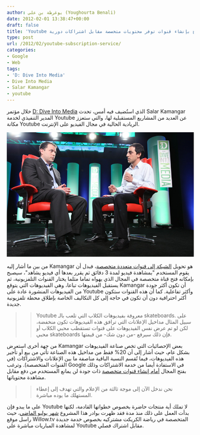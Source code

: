 ```yaml
---
author: يوغرطة بن علي (Youghourta Benali)
date: 2012-02-01 13:38:47+00:00
draft: false
title: 'Youtube تخطط للسماح بإنشاء قنوات توفر محتويات متخصصة مقابل اشتراكات دورية  '
type: post
url: /2012/02/youtube-subscription-service/
categories:
- Google
- Web
tags:
- 'D: Dive Into Media'
- Dive Into Media
- Salar Kamangar
- youtube
---
```


خلال مؤتمر [D: Dive Into Media](http://allthingsd.com/conferences/dive-into-media/about/) الذي استُضيف فيه أمس، تحدث Salar Kamangar المدير التنفيذي لخدمة Youtube عن العديد من المشاريع المستقبلية لها، والتي ستعزز مكانة Youtube الريادية الحالية في مجال الفيديو على الإنترنت.




[![صورة سالار كامانجار المدير التنفيذي ليوتيوب خلال مؤتمر ديف إنتو ميديا (صورة من التقاط موقع ويرد)](Salar-Kamangar-youtube-ceo-Dive-IntoMedia-wired-picture.jpg)
](Salar-Kamangar-youtube-ceo-Dive-IntoMedia-wired-picture.jpg)




من بين ما أشار إليه Kamangar هو تحويل [الشبكة إلى قنوات متعددة متخصصة](http://allthingsd.com/20120131/youtubes-salar-kamangar-on-building-a-video-channel-ecosystem/)، فبدل أن يقوم المستخدم "بمشاهدة فيديو لمدة 3 دقائق ثم يقرر بعدها أي فيديو يشاهد"، سيصبح بإمكانه فتح قناة متخصصة في المجال الذي يهواه تماما مثلما يختار القنوات التلفزيونية، ثم يستقبل الفيديوهات تباعا، وهي الفيديوهات التي يتوقع Kamangar أن تكون أكثر جودة من الفيديوهات المنشورة عادة على Youtube وأكثر تفاعلية. كما أن هذه القنوات ستكون أكثر احترافية دون أن تكون في حاجة إلى كل التكاليف الخاصة بإطلاق محطة تلفزيونية جديدة.





<blockquote>

> 
> Youtube معروفة بفيديوهات الكلاب التي تلعب بالـ skateboards. على سبيل المثال مداخيل الإعلانات التي ترافق هذه الفيديوهات تكون منخفضة، لكن لو تم عرض نفس الفيديوهات على قنوات تستقطب محبي الكلاب أو محبي skateboards فإن ذلك سيرفع -من دون شك- من قيمتها.
> 
> 
</blockquote>




من جهة أخرى استعرض Kamangar بعض الإحصائيات التي تخص صناعة الفيديوهات بشكل عام، حيث أشار إلى أن 20% فقط من مداخيل هذه الصناعة تأتي من بيع أو تأجير هذه الفيديوهات، فيما تُقسم النسبة الباقية مناصفة ما بين الإعلانات والاشتراكات (في القنوات المتخصصة). وترغب Google في الاستفادة أيضا من خدمة الاشتراكات وذلك بفتح المجال [أمام إنشاء قنوات متخصصة](http://gigaom.com/video/youtube-subscription-service/) ذات جودة لن يمانع المستخدم من دفع مقابل مشاهدة محتوياتها.





<blockquote>

> 
> نحن ندخل الآن إلى موجة ثالثة من الإعلام والتي تهدف إلى إعطاء المستهلك ما يوده مباشرة.
> 
> 
</blockquote>




على ما يبدو فإن Youtube لا تملك أية منتجات حاضرة بخصوص خطواتها القادمة، لكنها بدأت العمل على ذلك منذ مدة فقد ظهرت بوادر هذا المشروع [شهر يوليو الماضي](http://gigaom.com/video/youtube-live-cricket-subscription/)، حيث راسل موقع Willow.tv المتخصصة في رياضة الكريكت مشتركيه بخصوص خدمة جديدة لمشاهدة المباريات مباشرة على Youtube مقابل اشتراك فصلي.
